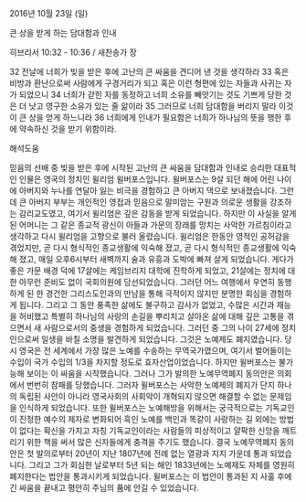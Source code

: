 2016년 10월 23일 (일)

큰 상을 받게 하는 담대함과 인내



히브리서 10:32 - 10:36 / 새찬송가  장


32 전날에 너희가 빚을 받은 후에 고난의 큰 싸움을 견디어 낸 것을 생각하라 33 혹은 비방과 환난으로써 사람에게 구경거리가 되고 혹은 이런 형편에 있는 자들과 사귀는 자가 되었으니 34 너희가 갇힌 자를 동정하고 너희 소유를 빼앗기는 것도 기쁘게 당한 것은 더 낫고 영구한 소유가 있는 줄 앎이라 35 그러므로 너희 담대함을 버리지 말라 이것이 큰 상을 얻게 하느니라 36 너희에게 인내가 필요함은 너희가 하나님의 뜻을 행한 후에 약속하신 것을 받기 위함이라.

해석도움





믿음의 선배 중 빚을 받은 후에 시작된 고난의 큰 싸움을 담대함과 인내로 승리한 대표적인 인물은 영국의 정치인 윌리엄 윌버포스입니다. 윌버포스는 9살 되던 해에 어린 나이에 아버지와 누나를 연달아 잃는 비극을 경험하고 큰 아버지 댁으로 보내졌습니다. 그런데 큰 아버지 부부는 개인적인 영접과 믿음으로 말미암는 구원과 의로운 생활을 강조하는 감리교도였고, 여기서 윌리엄은 깊은 감동을 받게 되었습니다. 하지만 이 사실을 알게 된 어머니는 그 같은 종교적 광신이 아들과 가문의 장래를 망치는 사악한 가르침이라고 생각하고 다시 윌리엄을 고향으로 불러 올렸습니다.
윌리엄은 한동안 영적인 공허감을 겪었지만, 곧 다시 형식적인 종교생활에 익숙해 졌고, 곧 다시 형식적인 종교생활에 익숙해 졌고, 매일 오후6시부터 새벽까지 술과 유흥과 도박에 빠져 살게 되었습니다. 게다가 좋은 가문 배경 덕에 17살에는 케임브리지 대학에 진학하게 되었고, 21살에는 정치에 대한 아무런 준비도 없이 국회의원에 당선되었습니다. 그러던 어느 여행에서 우연히 동행하게 된 한 경건한 그리스도인과의 만남을 통해 극적이지 않지만 분명한 회심을 경험하게 됩니다. 그리고 그 동안 풍족한 삶에도 불구하고 감사가 없었고, 수많은 시간과 재능을 허비했고 특별히 하나님의 사랑의 손길을 뿌리치고 살아온 삶에 대해 깊은 고통을 겪으면서 새 사람으로서의 중생을 경험하게 되었습니다. 그러던 중 그의 나이 27세에 정치인으로써 일생을 바칠 소명을 발견하게 되었습니다. 그것은 노예제도 폐지였습니다. 당시 영국은 전 세계에서 가장 많은 노예를 수송하는 무역국가였으며, 여기서 벌어들이는 수입이 국가 수입의 1/3을 차지할 정도로 효자산업이었습니다. 하지만 윌버포스는 불가능해 보이는 이 싸움을 시작했습니다. 그러나 그가 발의한 노예무역폐지 동의안은 의회에서 번번히 참패를 당했습니다. 그러자 윌버포스는 사악한 노예제의 폐지가 단지 하나의 독립된 사안이 아니라 영국사회의 사회악이 개혁되지 않으면 해결할 수 없는 문제임을 인식하게 되었습니다. 또한 윌버포스는 노예해방을 위해서는 궁극적으로는 기독교인이 진정한 예수의 제자로 변화되어 흑인 노예를 백인과 똑같이 사랑하는 길 외에는 방법이 없다는 확신을 가지고 자칭 기독교인이라는 사람들의 피상적이고 얄팍한 신앙을 깨트리기 위한 책을 써서 많은 신자들에게 충격을 주기도 했습니다. 결국 노예무역폐지 동의안은 첫 발의로부터 20년이 지난 1807년에 전례 없는 열광과 지지 가운데 통과 되었습니다.
그리고 그가 회심한 날로부터 5년 되는 해인 1833년에는 노예제도 자체를 영원히 폐지한다는 법안을 통과시키게 되었습니다. 윌버포스는 이 법안이 통과된 지 사훌 후에 긴 싸움을 끝내고 평안히 주님의 품에 안길 수 있었습니다.